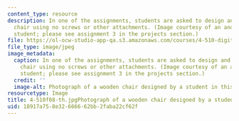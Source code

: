 ```yaml
---
content_type: resource
description: In one of the assignments, students are asked to design and build a plywood
  chair using no screws or other attachments. (Image courtesy of an anonymous 4.510
  student; please see assignment 3 in the projects section.)
file: https://ol-ocw-studio-app-qa.s3.amazonaws.com/courses/4-510-digital-design-fabrication-fall-2008/18917a758e32666662bb2faba22cf62f_4-510f08-th.jpg
file_type: image/jpeg
image_metadata:
  caption: In one of the assignments, students are asked to design and build a plywood
    chair using no screws or other attachments. (Image courtesy of an anonymous 4.510
    student; please see assignment 3 in the projects section.)
  credit: ''
  image-alt: Photograph of a wooden chair designed by a student in this course.
resourcetype: Image
title: 4-510f08-th.jpgPhotograph of a wooden chair designed by a student in this course
uid: 18917a75-8e32-6666-62bb-2faba22cf62f
---
```

